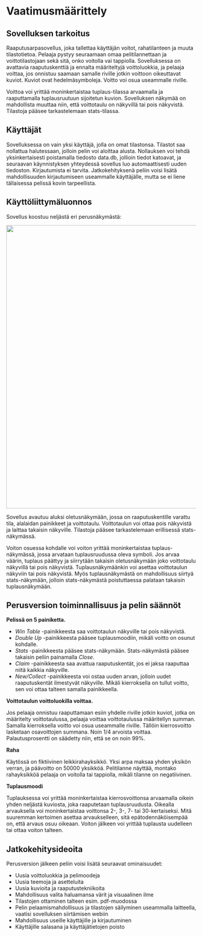 # Vaatimusmäärittely

## Sovelluksen tarkoitus

Raaputusarpasovellus, joka tallettaa käyttäjän voitot, rahatilanteen ja muuta tilastotietoa. Pelaaja pystyy seuraamaan omaa pelitilannettaan ja voittotilastojaan sekä sitä, onko voitolla vai tappiolla. Sovelluksessa on avattavia raaputuskenttiä ja ennalta määriteltyjä voittoluokkia, ja pelaaja voittaa, jos onnistuu saamaan samalle riville jotkin voittoon oikeuttavat kuviot. Kuviot ovat hedelmäsymboleja. Voitto voi osua useammalle riville.

Voittoa voi yrittää moninkertaistaa tuplaus-tilassa arvaamalla ja raaputtamalla tuplausruutuun sijoitetun kuvion. Sovelluksen näkymää on mahdollista muuttaa niin, että voittotaulu on näkyvillä tai pois näkyvistä. Tilastoja pääsee tarkastelemaan stats-tilassa.

## Käyttäjät

Sovelluksessa on vain yksi käyttäjä, jolla on omat tilastonsa. Tilastot saa nollattua halutessaan, jolloin pelin voi aloittaa alusta. Nollauksen voi tehdä yksinkertaisesti poistamalla tiedosto data.db, jollioin tiedot katoavat, ja seuraavan käynnistyksen yhteydessä sovellus luo automaattisesti uuden tiedoston. Kirjautumista ei tarvita. Jatkokehityksenä peliin voisi lisätä mahdollisuuden kirjautumiseen useammalle käyttäjälle, mutta se ei liene tällaisessa pelissä kovin tarpeellista.

## Käyttöliittymäluonnos

Sovellus koostuu neljästä eri perusnäkymästä:

<img src="https://github.com/hartzka/ot-harjoitustyo/blob/master/dokumentaatio/kuvat/20190321_144956.jpg" width="750">

Sovellus avautuu aluksi oletusnäkymään, jossa on raaputuskentille varattu tila, alalaidan painikkeet ja voittotaulu. Voittotaulun voi ottaa pois näkyvistä ja laittaa takaisin näkyville. Tilastoja pääsee tarkastelemaan erillisessä stats-näkymässä. 

Voiton osuessa kohdalle voi voiton yrittää moninkertaistaa tuplaus-näkymässä, jossa arvataan tuplausruudussa oleva symboli. Jos arvaa väärin, tuplaus päättyy ja siirrytään takaisin oletusnäkymään joko voittotaulu näkyvillä tai pois näkyvistä. Tuplausnäkymäänkin voi asettaa voittotaulun näkyviin tai pois näkyvistä. Myös tuplausnäkymästä on mahdollisuus siirtyä stats-näkymään, jolloin stats-näkymästä poistuttaessa palataan takaisin tuplausnäkymään.

## Perusversion toiminnallisuus ja pelin säännöt

**Pelissä on 5 painiketta.** 
- *Win Table* -painikkeesta saa voittotaulun näkyville tai pois näkyvistä. 
- *Double Up* -painikkeesta pääsee tuplausmoodiin, mikäli voitto on osunut kohdalle.
- *Stats* -painikkeesta pääsee stats-näkymään. Stats-näkymästä pääsee takaisin peliin painamalla *Close*.
- *Claim* -painikkeesta saa avattua raaputuskentät, jos ei jaksa raaputtaa niitä kaikkia näkyville.
- *New/Collect* -painikkeesta voi ostaa uuden arvan, jolloin uudet raaputuskentät ilmestyvät näkyville. Mikäli kierroksella on tullut voitto, sen voi ottaa talteen samalla painikkeella.

**Voittotaulun voittoluokilla voittaa.**

Jos pelaaja onnistuu raaputtamaan esiin yhdelle riville jotkin kuviot, jotka on määritelty voittotaulussa, pelaaja voittaa voittotaulussa määritellyn summan. Samalla kierroksella voitto voi osua useammalle riville. Tällöin kierrosvoitto lasketaan osavoittojen summana. Noin 1/4 arvoista voittaa. Palautusprosentti on säädetty niin, että se on noin 99%.

**Raha**

Käytössä on fiktiivinen leikkirahayksikkö. Yksi arpa maksaa yhden yksikön verran, ja päävoitto on 50000 yksikköä. Pelitilanne näyttää, montako rahayksikköä pelaaja on voitolla tai tappiolla, mikäli tilanne on negatiivinen.

**Tuplausmoodi**

Tuplauksessa voi yrittää moninkertaistaa kierrosvoittonsa arvaamalla oikein yhden neljästä kuviosta, joka raaputetaan tuplausruudusta. Oikealla arvauksella voi moninkertaistaa voittonsa 2-, 3-, 7- tai 30-kertaiseksi. Mitä suuremman kertoimen asettaa arvaukselleen, sitä epätodennäköisempää on, että arvaus osuu oikeaan. Voiton jälkeen voi yrittää tuplausta uudelleen tai ottaa voiton talteen.

## Jatkokehitysideoita

Perusversion jälkeen peliin voisi lisätä seuraavat ominaisuudet:

- Uusia voittoluokkia ja pelimoodeja
- Uusia teemoja ja asetteluita
- Uusia kuvioita ja raaputustekniikoita
- Mahdollisuus valita haluamansa värit ja visuaalinen ilme
- Tilastojen ottaminen talteen esim. pdf-muodossa
- Pelin pelaamismahdollisuus ja tilastojen säilyminen useammalla laitteella, vaatisi sovelluksen siirtämisen webiin
- Mahdollisuus useille käyttäjille ja kirjautuminen
- Käyttäjille salasana ja käyttäjätietojen poisto

